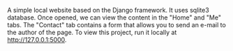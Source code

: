 A simple local website based on the Django framework. It uses sqlite3 database. Once opened, we can view the content in the "Home" and "Me" tabs. The "Contact" tab contains a form that allows you to send an e-mail to the author of the page. To view this project, run it locally at http://127.0.0.1:5000.